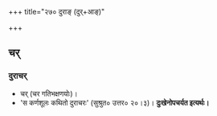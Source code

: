 +++
title="२७० दुराङ् (दुर्+आङ्)"

+++

## चर्
### दुराचर्
- चर् (चर गतिभक्षणयोः)।
- 'स कर्णशूलः कथितो दुराचरः' (सुश्रुत० उत्तर० २०।३)। **दुःखेनोपचर्यत इत्यर्थः।**
